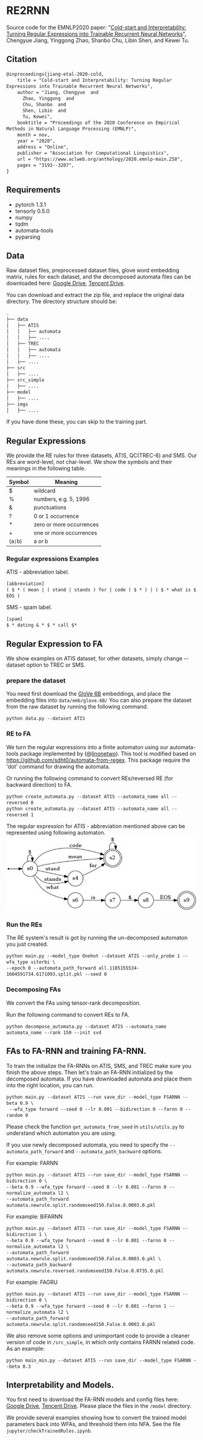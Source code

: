 # RE2RNN
Source code for the EMNLP2020 paper: "[Cold-start and Interpretability: Turning Regular Expressions into Trainable Recurrent Neural Networks](http://faculty.sist.shanghaitech.edu.cn/faculty/tukw/emnlp20reg.pdf)", Chengyue Jiang, Yinggong Zhao, Shanbo Chu, Libin Shen, and Kewei Tu. 
## Citation
```
@inproceedings{jiang-etal-2020-cold,
    title = "Cold-start and Interpretability: Turning Regular Expressions into Trainable Recurrent Neural Networks",
    author = "Jiang, Chengyue  and
      Zhao, Yinggong  and
      Chu, Shanbo  and
      Shen, Libin  and
      Tu, Kewei",
    booktitle = "Proceedings of the 2020 Conference on Empirical Methods in Natural Language Processing (EMNLP)",
    month = nov,
    year = "2020",
    address = "Online",
    publisher = "Association for Computational Linguistics",
    url = "https://www.aclweb.org/anthology/2020.emnlp-main.258",
    pages = "3193--3207",
}
```

## Requirements
- pytorch 1.3.1
- tensorly 0.5.0
- numpy
- tqdm
- automata-tools
- pyparsing

## Data
Raw dataset files, preprocessed dataset files, glove word embedding matrix, rules for each dataset, and the decomposed automata files can be downloaded here: 
[Google Drive](https://drive.google.com/file/d/1r8pMu8EwDjys8-6nHFiEJs4QtelhGqY8/view?usp=sharing), 
[Tencent Drive](https://share.weiyun.com/V8TxDWui).

You can download and extract the zip file, and replace the original data directory. The directory structure should be:
```commandline
.
├── data
│   ├── ATIS
│   │   ├── automata
│   │   ├── ....
│   ├── TREC
│   │   ├── automata
│   │   ├── ....
│   ├── ....
├── src
│   ├── ....
├── src_simple
│   ├── ....
├── model
│   ├── ....
├── imgs
│   ├── ....
``` 

If you have done these, you can skip to the training part.

## Regular Expressions
We provide the RE rules for three datasets, ATIS, QC(TREC-6) and SMS. Our REs are word-level, not char-level. We show the symbols and their meanings in the following table.

|Symbol|Meaning|
|----|----|
|$|wildcard|
|%|numbers, e.g. 5, 1996|
|&|punctuations|
|?|0 or 1 occurrence|
|*|zero or more occurrences|
|+|one or more occurrences|
|(a<code>&#124;</code>b)|a or b |

### Regular expressions Examples
ATIS - abbreviation label.
```commandline
[abbreviation]
( $ * ( mean | ( stand | stands ) for | code ) $ * ) | ( $ * what is $ EOS )
```
SMS - spam label.
```commandline
[spam]
$ * dating & * $ * call $*
```

## Regular Expression to FA
We show examples on ATIS dataset, for other datasets, simply change --dataset option to TREC or SMS.
### prepare the dataset
You need first download the [GloVe 6B](http://nlp.stanford.edu/data/wordvecs/glove.6B.zip) embeddings, and place the embedding files into ```data/emb/glove.6B/```
You can also prepare the dataset from the raw dataset by running the following command.
```commandline
python data.py --dataset ATIS
```

### RE to FA
We turn the regular expressions into a finite automaton using our automata-tools package implemented by (@[linonetwo](https://github.com/linonetwo)).
This tool is modified based on https://github.com/sdht0/automata-from-regex. 
This package require the 'dot' command for drawing the automata.

Or running the following command to convert REs/reversed RE (for backward direction) to FA.
```commandline
python create_automata.py --dataset ATIS --automata_name all --reversed 0
python create_automata.py --dataset ATIS --automata_name all --reversed 1
```
The regular expression for ATIS - abbreviation mentioned above can be represented using following automaton.
![avatar](imgs/abbreviation.split.png)

### Run the REs
The RE system's result is got by running the un-decomposed automaton you just created.
```commandline
python main.py --model_type Onehot --dataset ATIS --only_probe 1 --wfa_type viterbi \
--epoch 0 --automata_path_forward all.1105155534-1604591734.6171093.split.pkl --seed 0
```

### Decomposing FAs
We convert the FAs using tensor-rank decomposition.

Run the following command to convert REs to FA.
```commandline
python decompose_automata.py --dataset ATIS --automata_name automata_name --rank 150 --init svd
```

## FAs to FA-RNN and training FA-RNN.
To train the initialize the FA-RNNs on ATIS, SMS, and TREC make sure you finish the above steps. Then let's train an FA-RNN initialized by the decomposed automata.
If you have downloaded automata and place them into the right location, you can run.

```commandline
python main.py --dataset ATIS --run save_dir --model_type FSARNN --beta 0.9 \
 --wfa_type forward --seed 0 --lr 0.001 --bidirection 0 --farnn 0 --random 0
```
Please check the function ```get_automata_from_seed``` in ```utils/utils.py``` to understand which automaton you are using.


If you use newly decomposed automata, you need to specify the ```--automata_path_forward``` and ```--automata_path_backward``` options.

For example: FARNN
```commandline
python main.py --dataset ATIS --run save_dir --model_type FSARNN --bidirection 0 \
--beta 0.9 --wfa_type forward --seed 0 --lr 0.001 --farnn 0 --normalize_automata l2 \
--automata_path_forward automata.newrule.split.randomseed150.False.0.0003.0.pkl
```
For example: BiFARNN
```commandline
python main.py --dataset ATIS --run save_dir --model_type FSARNN --bidirection 1 \
--beta 0.9 --wfa_type forward --seed 0 --lr 0.001 --farnn 0 --normalize_automata l2 \
--automata_path_forward automata.newrule.split.randomseed150.False.0.0003.0.pkl \
--automata_path_backward automata.newrule.reversed.randomseed150.False.0.0735.0.pkl
```
For example: FAGRU
```commandline
python main.py --dataset ATIS --run save_dir --model_type FSARNN --bidirection 0 \
--beta 0.9 --wfa_type forward --seed 0 --lr 0.001 --farnn 1 --normalize_automata l2 \
--automata_path_forward automata.newrule.split.randomseed150.False.0.0003.0.pkl
```
We also remove some options and unimportant code to provide a cleaner version of code in ```/src_simple```, in which only contains FARNN related code.
As an example: 
```commandline
python main_min.py --dataset ATIS --run save_dir --model_type FSARNN --beta 0.3
```

## Interpretability and Models.
You first need to download the FA-RNN models and config files here:
[Google Drive](https://drive.google.com/file/d/1q_Bxv2ptCuo_-mLKnd25jCYv6yuYlP4k/view?usp=sharing), 
[Tencent Drive](https://share.weiyun.com/lC1TnsIy).
Please place the files in the ```/model``` directory.

We provide several examples showing how to convert the trained model parameters back into WFAs, and threshold them into NFA.
See the file ```jupyter/checkTrainedRules.ipynb```.







